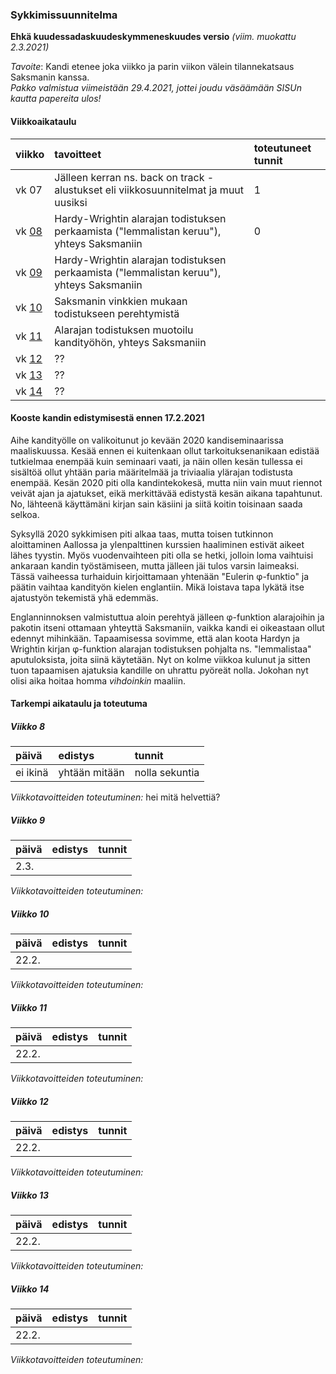 ### Sykkimissuunnitelma

**Ehkä kuudessadaskuudeskymmeneskuudes versio** *(viim. muokattu 2.3.2021)*

*Tavoite*: Kandi etenee joka viikko ja parin viikon välein tilannekatsaus Saksmanin kanssa.  
*Pakko valmistua viimeistään 29.4.2021, jottei joudu väsäämään SISUn kautta papereita ulos!*

#### Viikkoaikataulu

| viikko | tavoitteet | toteutuneet tunnit |
| :------| :----------| :------|
| vk 07 | Jälleen kerran ns. back on track -alustukset eli viikkosuunnitelmat ja muut uusiksi | 1 |
| vk [08](#Viikko-8) | Hardy-Wrightin alarajan todistuksen perkaamista ("lemmalistan keruu"), yhteys Saksmaniin | 0 |
| vk [09](#Viikko-9) | Hardy-Wrightin alarajan todistuksen perkaamista ("lemmalistan keruu"), yhteys Saksmaniin | |
| vk [10](#Viikko-10) | Saksmanin vinkkien mukaan todistukseen perehtymistä | |
| vk [11](#Viikko-11) | Alarajan todistuksen muotoilu kandityöhön, yhteys Saksmaniin | |
| vk [12](#Viikko-12) | ?? | |
| vk [13](#Viikko-13) | ?? | |
| vk [14](#Viikko-14) | ?? | |

#### Kooste kandin edistymisestä ennen 17.2.2021

Aihe kandityölle on valikoitunut jo kevään 2020 kandiseminaarissa maaliskuussa. Kesää ennen ei kuitenkaan ollut tarkoituksenanikaan edistää tutkielmaa enempää kuin seminaari vaati, ja näin ollen kesän tullessa ei sisältöä ollut yhtään paria määritelmää ja triviaalia ylärajan todistusta enempää. Kesän 2020 piti olla kandintekokesä, mutta niin vain muut riennot veivät ajan ja ajatukset, eikä merkittävää edistystä kesän aikana tapahtunut. No, lähteenä käyttämäni kirjan sain käsiini ja siitä koitin toisinaan saada selkoa.

Syksyllä 2020 sykkimisen piti alkaa taas, mutta toisen tutkinnon aloittaminen Aallossa ja ylenpalttinen kurssien haaliminen estivät aikeet lähes tyystin. Myös vuodenvaihteen piti olla se hetki, jolloin loma vaihtuisi ankaraan kandin työstämiseen, mutta jälleen jäi tulos varsin laimeaksi. Tässä vaiheessa turhaiduin kirjoittamaan yhtenään "Eulerin φ-funktio" ja päätin vaihtaa kandityön kielen englantiin. Mikä loistava tapa lykätä itse ajatustyön tekemistä yhä edemmäs.

Englanninnoksen valmistuttua aloin perehtyä jälleen φ-funktion alarajoihin ja pakotin itseni ottamaan yhteyttä Saksmaniin, vaikka kandi ei oikeastaan ollut edennyt mihinkään. Tapaamisessa sovimme, että alan koota Hardyn ja Wrightin kirjan φ-funktion alarajan todistuksen pohjalta ns. "lemmalistaa" aputuloksista, joita siinä käytetään. Nyt on kolme viikkoa kulunut ja sitten tuon tapaamisen ajatuksia kandille on uhrattu pyöreät nolla. Jokohan nyt olisi aika hoitaa homma *vihdoinkin* maaliin. 

#### Tarkempi aikataulu ja toteutuma

##### Viikko 8

| päivä | edistys | tunnit |
| :-----| :-------| :------|
| ei ikinä | yhtään mitään | nolla sekuntia |

*Viikkotavoitteiden toteutuminen:* hei mitä helvettiä?

##### Viikko 9

| päivä | edistys | tunnit |
| :-----| :-------| :------|
| 2.3. |  |  |

*Viikkotavoitteiden toteutuminen:*

##### Viikko 10

| päivä | edistys | tunnit |
| :-----| :-------| :------|
| 22.2. |  |  |

*Viikkotavoitteiden toteutuminen:*

##### Viikko 11

| päivä | edistys | tunnit |
| :-----| :-------| :------|
| 22.2. |  |  |

*Viikkotavoitteiden toteutuminen:*

##### Viikko 12

| päivä | edistys | tunnit |
| :-----| :-------| :------|
| 22.2. |  |  |

*Viikkotavoitteiden toteutuminen:*


##### Viikko 13

| päivä | edistys | tunnit |
| :-----| :-------| :------|
| 22.2. |  |  |

*Viikkotavoitteiden toteutuminen:*

##### Viikko 14

| päivä | edistys | tunnit |
| :-----| :-------| :------|
| 22.2. |  |  |

*Viikkotavoitteiden toteutuminen:*
